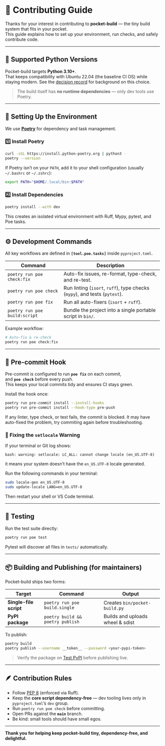 # 🧩 Contributing Guide

Thanks for your interest in contributing to **pocket-build** — the tiny build system that fits in your pocket.  
This guide explains how to set up your environment, run checks, and safely contribute code.

---

## 🐍 Supported Python Versions

Pocket-build targets **Python 3.10+**.  
That keeps compatibility with Ubuntu 22.04 (the baseline CI OS) while staying modern.
See the [decision record](DECISIONS.md#2025-10-13-python-version.md) for background on this choice.

> The build itself has **no runtime dependencies** — only dev tools use Poetry.

---

## 🧰 Setting Up the Environment

We use **[Poetry](https://python-poetry.org/)** for dependency and task management.

### 1️⃣ Install Poetry

```bash
curl -sSL https://install.python-poetry.org | python3 -
poetry --version
```

If Poetry isn’t on your `PATH`, add it to your shell configuration (usually `~/.bashrc` or `~/.zshrc`):

```bash
export PATH="$HOME/.local/bin:$PATH"
```

### 2️⃣ Install Dependencies

```bash
poetry install --with dev
```

This creates an isolated virtual environment with Ruff, Mypy, pytest, and Poe tasks.

---

## ⚙️ Development Commands

All key workflows are defined in **`[tool.poe.tasks]`** inside `pyproject.toml`.

| Command | Description |
|----------|-------------|
| `poetry run poe check:fix` | Auto-fix issues, re-format, type-check, and re-test. |
| `poetry run poe check` | Run linting (`isort`, `ruff`), type checks (`mypy`), and tests (`pytest`). |
| `poetry run poe fix` | Run all auto-fixers (`isort` + `ruff`). |
| `poetry run poe build:script` | Bundle the project into a single portable script in `bin/`. |

Example workflow:

```bash
# Auto-fix & re-check
poetry run poe check:fix
```

---

## 🔗 Pre-commit Hook

Pre-commit is configured to run **`poe fix`** on each commit,  
and **`poe check`** before every push.  
This keeps your local commits tidy and ensures CI stays green.

Install the hook once:

```bash
poetry run pre-commit install --install-hooks
poetry run pre-commit install --hook-type pre-push
```

If any linter, type check, or test fails, the commit is blocked. It may have auto-fixed the problem, try commiting again before troubleshooting.

### 🧩 Fixing the `setlocale` Warning

If your terminal or Git log shows:

```
bash: warning: setlocale: LC_ALL: cannot change locale (en_US.UTF-8)
```

it means your system doesn’t have the `en_US.UTF-8` locale generated.

Run the following commands in your terminal:

```bash
sudo locale-gen en_US.UTF-8
sudo update-locale LANG=en_US.UTF-8
```

Then restart your shell or VS Code terminal.

---

## 🧪 Testing

Run the test suite directly:

```bash
poetry run poe test
```

Pytest will discover all files in `tests/` automatically.

---

## 📦 Building and Publishing (for maintainers)

Pocket-build ships two forms:

| Target | Command | Output |
|---------|----------|--------|
| **Single-file script** | `poetry run poe build.single` | Creates `bin/pocket-build.py` |
| **PyPI package** | `poetry build && poetry publish` | Builds and uploads wheel & sdist |

To publish:

```bash
poetry build
poetry publish --username __token__ --password <your-pypi-token>
```

> Verify the package on [Test PyPI](https://test.pypi.org/) before publishing live.

---

## 🪶 Contribution Rules

- Follow [PEP 8](https://peps.python.org/pep-0008/) (enforced via Ruff).  
- Keep the **core script dependency-free** — dev tooling lives only in `pyproject.toml`’s `dev` group.  
- Run `poetry run poe check` before committing.  
- Open PRs against the **`main`** branch.  
- Be kind: small tools should have small egos.

---

**Thank you for helping keep pocket-build tiny, dependency-free, and delightful.**
